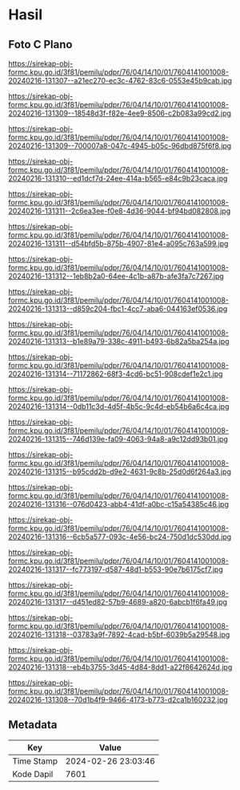 # Hasil

## Foto C Plano

https://sirekap-obj-formc.kpu.go.id/3f81/pemilu/pdpr/76/04/14/10/01/7604141001008-20240216-131307--a21ec270-ec3c-4762-83c6-0553e45b9cab.jpg

https://sirekap-obj-formc.kpu.go.id/3f81/pemilu/pdpr/76/04/14/10/01/7604141001008-20240216-131309--18548d3f-f82e-4ee9-8506-c2b083a99cd2.jpg

https://sirekap-obj-formc.kpu.go.id/3f81/pemilu/pdpr/76/04/14/10/01/7604141001008-20240216-131309--700007a8-047c-4945-b05c-96dbd875f6f8.jpg

https://sirekap-obj-formc.kpu.go.id/3f81/pemilu/pdpr/76/04/14/10/01/7604141001008-20240216-131310--ed1dcf7d-24ee-414a-b565-e84c9b23caca.jpg

https://sirekap-obj-formc.kpu.go.id/3f81/pemilu/pdpr/76/04/14/10/01/7604141001008-20240216-131311--2c6ea3ee-f0e8-4d36-9044-bf94bd082808.jpg

https://sirekap-obj-formc.kpu.go.id/3f81/pemilu/pdpr/76/04/14/10/01/7604141001008-20240216-131311--d54bfd5b-875b-4907-81e4-a095c763a599.jpg

https://sirekap-obj-formc.kpu.go.id/3f81/pemilu/pdpr/76/04/14/10/01/7604141001008-20240216-131312--1eb8b2a0-64ee-4c1b-a87b-afe3fa7c7267.jpg

https://sirekap-obj-formc.kpu.go.id/3f81/pemilu/pdpr/76/04/14/10/01/7604141001008-20240216-131313--d859c204-fbc1-4cc7-aba6-044163ef0536.jpg

https://sirekap-obj-formc.kpu.go.id/3f81/pemilu/pdpr/76/04/14/10/01/7604141001008-20240216-131313--b1e89a79-338c-4911-b493-6b82a5ba254a.jpg

https://sirekap-obj-formc.kpu.go.id/3f81/pemilu/pdpr/76/04/14/10/01/7604141001008-20240216-131314--71172862-68f3-4cd6-bc51-908cdef1e2c1.jpg

https://sirekap-obj-formc.kpu.go.id/3f81/pemilu/pdpr/76/04/14/10/01/7604141001008-20240216-131314--0db11c3d-4d5f-4b5c-9c4d-eb54b6a6c4ca.jpg

https://sirekap-obj-formc.kpu.go.id/3f81/pemilu/pdpr/76/04/14/10/01/7604141001008-20240216-131315--746d139e-fa09-4063-94a8-a9c12dd93b01.jpg

https://sirekap-obj-formc.kpu.go.id/3f81/pemilu/pdpr/76/04/14/10/01/7604141001008-20240216-131315--b95cdd2b-d9e2-4631-9c8b-25d0d6f264a3.jpg

https://sirekap-obj-formc.kpu.go.id/3f81/pemilu/pdpr/76/04/14/10/01/7604141001008-20240216-131316--076d0423-abb4-41df-a0bc-c15a54385c46.jpg

https://sirekap-obj-formc.kpu.go.id/3f81/pemilu/pdpr/76/04/14/10/01/7604141001008-20240216-131316--6cb5a577-093c-4e56-bc24-750d1dc530dd.jpg

https://sirekap-obj-formc.kpu.go.id/3f81/pemilu/pdpr/76/04/14/10/01/7604141001008-20240216-131317--fc773197-d587-48d1-b553-90e7b6175cf7.jpg

https://sirekap-obj-formc.kpu.go.id/3f81/pemilu/pdpr/76/04/14/10/01/7604141001008-20240216-131317--d451ed82-57b9-4689-a820-6abcb1f6fa49.jpg

https://sirekap-obj-formc.kpu.go.id/3f81/pemilu/pdpr/76/04/14/10/01/7604141001008-20240216-131318--03783a9f-7892-4cad-b5bf-6039b5a29548.jpg

https://sirekap-obj-formc.kpu.go.id/3f81/pemilu/pdpr/76/04/14/10/01/7604141001008-20240216-131318--eb4b3755-3d45-4d84-8dd1-a22f8642624d.jpg

https://sirekap-obj-formc.kpu.go.id/3f81/pemilu/pdpr/76/04/14/10/01/7604141001008-20240216-131308--70d1b4f9-9466-4173-b773-d2ca1b160232.jpg


## Metadata

| Key        | Value               |
| ---------- | ------------------- |
| Time Stamp | 2024-02-26 23:03:46 |
| Kode Dapil | 7601                |



